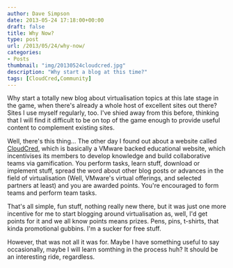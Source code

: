 ```yaml
---
author: Dave Simpson
date: 2013-05-24 17:18:00+00:00
draft: false
title: Why Now?
type: post
url: /2013/05/24/why-now/
categories:
- Posts
thumbnail: "img/20130524cloudcred.jpg"
description: "Why start a blog at this time?"
tags: [CloudCred,Community]
---
```


Why start a totally new blog about virtualisation topics at this late stage in the game, when there's already a whole host of excellent sites out there? Sites I use myself regularly, too. I've shied away from this before, thinking that I will find it difficult to be on top of the game enough to provide useful content to complement existing sites.  
  
Well, there's this thing... The other day I found out about a website called[ CloudCred](https://www.cloudcredibility.com/), which is basically a VMware backed educational website, which incentivises its members to develop knowledge and build collaborative teams via gamification. You perform tasks, learn stuff, download or implement stuff, spread the word about other blog posts or advances in the field of virtualisation (Well, VMware's virtual offerings, and selected partners at least) and you are awarded points. You're encouraged to form teams and perform team tasks.   
  
That's all simple, fun stuff, nothing really new there, but it was just one more incentive for me to start blogging around virtualisation as, well, I'd get points for it and we all know points means prizes. Pens, pins, t-shirts, that kinda promotional gubbins. I'm a sucker for free stuff.   
  
However, that was not all it was for. Maybe I have something useful to say occasionally, maybe I will learn somthing in the process huh? It should be an interesting ride, regardless.   

<span style="font-family: &quot;arial&quot; , &quot;helvetica&quot; , sans-serif;"><script language="javascript" src="http://www.vmware.com/dcca2/html/?ref=51ad1ae704a13"></script></span>
